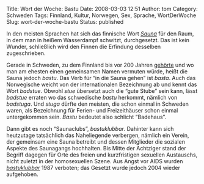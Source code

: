 Title: Wort der Woche: Bastu
Date: 2008-03-03 12:51
Author: tom
Category: Schweden
Tags: Finnland, Kultur, Norwegen, Sex, Sprache, WortDerWoche
Slug: wort-der-woche-bastu
Status: published

In den meisten Sprachen hat sich das finnische Wort
[*Sauna*](http://de.wikipedia.org/wiki/Sauna) für den Raum, in dem man
in heißem Wasserdampf schwitzt, durchgesetzt. Das ist kein Wunder,
schließlich wird den Finnen die Erfindung desselben zugeschrieben.

Gerade in Schweden, zu dem Finnland bis vor 200 Jahren
[gehörte](http://de.wikipedia.org/wiki/Geschichte_Finnlands#Ein_Teil_Schwedens)
und wo man am ehesten einen gemeinsamen Namen vermuten würde, heißt die
Sauna jedoch *bastu*. Das Verb für “in die Sauna gehen” ist *basta*.
Auch das Norwegische weicht von der internationalen Bezeichnung ab und
kennt das Wort *badstue*. Obwohl *stue* übersetzt auch die “gute Stube”
sein kann, lässt *badstue* erraten wo das schwedische *bastu* herkommt,
nämlich von *badstuga*. Und *stuga* dürfte den meisten, die schon einmal
in Schweden waren, als Bezeichnung für Ferien- und Freizeithäuser schon
einmal untergekommen sein. *Bastu* bedeutet also schlicht “Badehaus”.

Dann gibt es noch “Saunaclubs”, *bastuklubbar*. Dahinter kann sich
heutzutage tatsächlich das Naheliegende verbergen, nämlich ein Verein,
der gemeinsam eine Sauna betreibt und dessen Mitglieder die sozialen
Aspekte des Saunagangs hochhalten. Bis Mitte der Achtziger stand der
Begriff dagegen für Orte des freien und kurzfristigen sexuellen
Austauschs, nicht zuletzt in der homosexuellen Szene. Aus Angst vor AIDS
wurden [*bastuklubbar*](http://sv.wikipedia.org/wiki/Bastuklubb) 1987
verboten; das Gesetzt wurde jedoch 2004 wieder aufgehoben.

